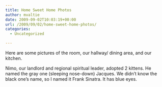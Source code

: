 ```yaml
---
title: Home Sweet Home Photos
author: mvaltie
date: 2009-09-02T10:03:19+00:00
url: /2009/09/02/home-sweet-home-photos/
categories:
  - Uncategorized

---
```

Here are some pictures of the room, our hallway/ dining area, and our kitchen.

Nimo, our landlord and regional spiritual leader, adopted 2 kittens. He named the gray one (sleeping nose-down) Jacques. We didn&#8217;t know the black one&#8217;s name, so I named it Frank Sinatra. It has blue eyes.